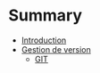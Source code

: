# Summary

* [Introduction](README.md)
* [Gestion de version](version-control/README.md)
   * [GIT](version-control/version-control/git.md)

